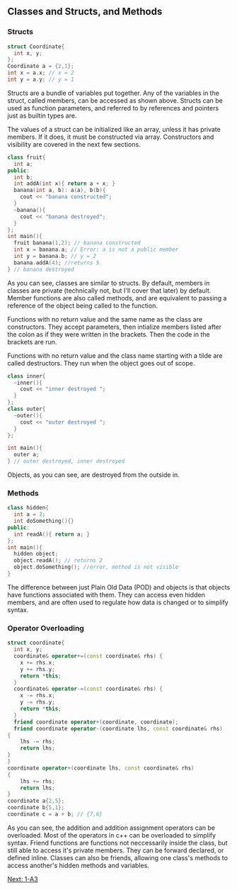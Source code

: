 ## Classes and Structs, and Methods

### Structs

```c++
struct Coordinate{
  int x, y;
};
Coordinate a = {2,1};
int x = a.x; // x = 2
int y = a.y; // y = 1
```

Structs are a bundle of variables put together. Any of the variables in the struct, called members, can
be accessed as shown above. Structs can be used as function parameters, and referred to by references
and pointers just as builtin types are.

The values of a struct can be initialized like an array, unless it has private members. If it does,
it must be constructed via array. Constructors and visibility are covered in the next few sections.
```c++
class fruit{
  int a;
public:
  int b;
  int addA(int x){ return a + x; }
  banana(int a, b): a(a), b(b){
    cout << "banana constructed";
  }
  ~banana(){
    cout << "banana destroyed";
  }
};
int main(){
  fruit banana(1,2); // banana constructed
  int x = banana.a; // Error: a is not a public member
  int y = banana.b; // y = 2
  banana.addA(4); //returns 5
} // banana destroyed
```
As you can see, classes are similar to structs. By default, members in classes
are private (technically not, but I'll cover that later) by default. Member
functions are also called methods, and are equivalent to passing a reference
of the object being called to the function.

Functions with no return value and the same name as the class are constructors.
They accept parameters, then intialize members listed after the colon as if
they were written in the brackets. Then the code in the brackets are run.

Functions with no return value and the class name starting with a tilde are
called destructors. They run when the object goes out of scope.
```c++
class inner{
  ~inner(){
    cout << "inner destroyed ";
  }
};
class outer{
  ~outer(){
    cout << "outer destroyed ";
  }
};

int main(){
  outer a;
} // outer destroyed, inner destroyed

```
Objects, as you can see, are destroyed from the outside in.

### Methods

```c++
class hidden{
  int a = 2;
  int doSomething(){}
public:
  int readA(){ return a; }
};
int main(){
  hidden object;
  object.readA(); // returns 2
  object.doSomething(); //error, method is not visible
}
```

The difference between just Plain Old Data (POD) and objects is that objects have 
functions associated with them. They can access even hidden members, and are 
often used to regulate how data is changed or to simplify syntax. 

### Operator Overloading

```c++
struct coordinate{
  int x, y;
  coordinate& operator+=(const coordinate& rhs) {
    x += rhs.x;
    y += rhs.y;
    return *this;
  }
  coordinate& operator-=(const coordinate& rhs) {
    x -= rhs.x;
    y -= rhs.y;
    return *this;
  }
  friend coordinate operator+(coordinate, coordinate);
  friend coordinate operator-(coordinate lhs, const coordinate& rhs)
{
    lhs -= rhs;
    return lhs;
}
}
coordinate operator+(coordinate lhs, const coordinate& rhs)
{
    lhs += rhs;
    return lhs;
}
coordinate a{2,5};
coordinate b{5,1};
coordinate c = a + b; // {7,6}

```

As you can see, the addition and addition assignment operators can be overloaded. Most
of the operators in c++ can be overloaded to simplify syntax. Friend functions are functions
not neccessarily inside the class, but still able to access it's private members. They can
be forward declared, or defined inline. Classes can also be friends, allowing one class's
methods to access another's hidden methods and variables.

[Next: 1-A3](A3.md)
